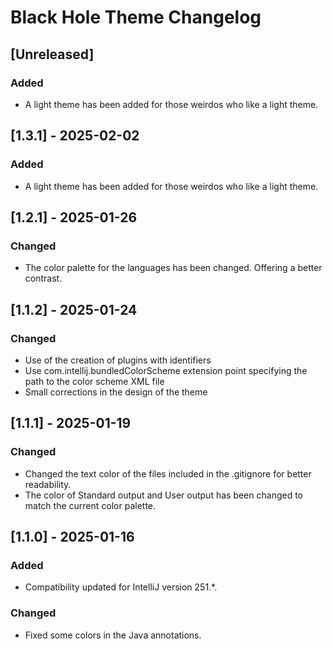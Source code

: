 <!-- Keep a Changelog guide -> https://keepachangelog.com -->

# Black Hole Theme Changelog

## [Unreleased]
### Added
- A light theme has been added for those weirdos who like a light theme.

## [1.3.1] - 2025-02-02
### Added
- A light theme has been added for those weirdos who like a light theme.

## [1.2.1] - 2025-01-26
### Changed
- The color palette for the languages has been changed. Offering a better contrast.

## [1.1.2] - 2025-01-24
### Changed
- Use of the creation of plugins with identifiers
- Use com.intellij.bundledColorScheme extension point specifying the path to the color scheme XML file
- Small corrections in the design of the theme

## [1.1.1] - 2025-01-19
### Changed
- Changed the text color of the files included in the .gitignore for better readability.
- The color of Standard output and User output has been changed to match the current color palette.

## [1.1.0] - 2025-01-16
### Added
- Compatibility updated for IntelliJ version 251.*.

### Changed
- Fixed some colors in the Java annotations.
